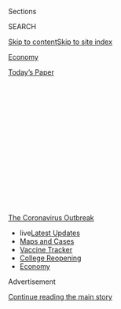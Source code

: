 <div id="app">

<div>

<div>

<div>

<div class="NYTAppHideMasthead css-1q2w90k e1suatyy0">

<div class="section css-ui9rw0 e1suatyy2">

<div class="css-eph4ug er09x8g0">

<div class="css-6n7j50">

</div>

<span class="css-1dv1kvn">Sections</span>

<div class="css-10488qs">

<span class="css-1dv1kvn">SEARCH</span>

</div>

[Skip to content](#site-content)[Skip to site
index](#site-index)

</div>

<div id="masthead-section-label" class="css-1wr3we4 eaxe0e00">

[Economy](https://www.nytimes.com/section/business/economy)

</div>

<div class="css-10698na e1huz5gh0">

</div>

</div>

<div id="masthead-bar-one" class="section hasLinks css-15hmgas e1csuq9d3">

<div class="css-uqyvli e1csuq9d0">

</div>

<div class="css-1uqjmks e1csuq9d1">

</div>

<div class="css-9e9ivx">

[](https://myaccount.nytimes.com/auth/login?response_type=cookie&client_id=vi)

</div>

<div class="css-1bvtpon e1csuq9d2">

[Today’s
Paper](https://www.nytimes.com/section/todayspaper)

</div>

</div>

</div>

</div>

<div data-aria-hidden="false">

<div id="site-content" data-role="main">

<div>

<div class="css-1aor85t" style="opacity:0.000000001;z-index:-1;visibility:hidden">

<div class="css-1hqnpie">

<div class="css-epjblv">

<span class="css-17xtcya">[Economy](/section/business/economy)</span><span class="css-x15j1o">|</span><span class="css-fwqvlz">Some
Small Businesses That Got Aid Fear the Rules Too Much to Spend
It</span>

</div>

<div class="css-k008qs">

<div class="css-1iwv8en">

<span class="css-18z7m18"></span>

<div>

</div>

</div>

<span class="css-1n6z4y">https://nyti.ms/3d9WPQs</span>

<div class="css-1705lsu">

<div class="css-4xjgmj">

<div class="css-4skfbu" data-role="toolbar" data-aria-label="Social Media Share buttons, Save button, and Comments Panel with current comment count" data-testid="share-tools">

  - 
  - 
  - 
  - 
    
    <div class="css-6n7j50">
    
    </div>

  - 
  - 

</div>

</div>

</div>

</div>

</div>

</div>

<div id="NYT_TOP_BANNER_REGION" class="css-13pd83m">

<div>

<div id="styln-prism-menu-1592847958612" class="section interactive-content interactive-size-medium css-1edisqu">

<div class="css-17ih8de interactive-body">

<div id="scroll-container" class="css-1gj85ro">

[<span class="styln-title-wrap"><span class="css-1pje3qr">The
Coronavirus</span><span class="css-1pje3qr">
Outbreak</span></span>](https://www.nytimes.com/news-event/coronavirus?action=click&pgtype=Article&state=default&region=TOP_BANNER&context=storylines_menu)

  - <span class="css-kqxiym" data-emphasize="true">live</span>[Latest
    Updates](https://www.nytimes.com/2020/08/04/world/coronavirus-cases.html?action=click&pgtype=Article&state=default&region=TOP_BANNER&context=storylines_menu)
  - [Maps and
    Cases](https://www.nytimes.com/interactive/2020/us/coronavirus-us-cases.html?action=click&pgtype=Article&state=default&region=TOP_BANNER&context=storylines_menu)
  - [Vaccine
    Tracker](https://www.nytimes.com/interactive/2020/science/coronavirus-vaccine-tracker.html?action=click&pgtype=Article&state=default&region=TOP_BANNER&context=storylines_menu)
  - [College
    Reopening](https://www.nytimes.com/2020/08/02/us/covid-college-reopening.html?action=click&pgtype=Article&state=default&region=TOP_BANNER&context=storylines_menu)
  - [Economy](https://www.nytimes.com/live/2020/08/04/business/stock-market-today-coronavirus?action=click&pgtype=Article&state=default&region=TOP_BANNER&context=storylines_menu)

</div>

</div>

</div>

</div>

</div>

<div id="top-wrapper" class="css-1sy8kpn">

<div id="top-slug" class="css-l9onyx">

Advertisement

</div>

[Continue reading the main
story](#after-top)

<div class="ad top-wrapper" style="text-align:center;height:100%;display:block;min-height:250px">

<div id="top" class="place-ad" data-position="top" data-size-key="top">

</div>

</div>

<div id="after-top">

</div>

</div>

<div>

<div id="sponsor-wrapper" class="css-1hyfx7x">

<div id="sponsor-slug" class="css-19vbshk">

Supported by

</div>

[Continue reading the main
story](#after-sponsor)

<div id="sponsor" class="ad sponsor-wrapper" style="text-align:center;height:100%;display:block">

</div>

<div id="after-sponsor">

</div>

</div>

<div class="css-186x18t">

</div>

<div class="css-1vkm6nb ehdk2mb0">

# Some Small Businesses That Got Aid Fear the Rules Too Much to Spend It

</div>

Requirements for using federal coronavirus loans are complicated and
confusing for owners. “It’s chaos,” one lawyer said.

<div class="css-79elbk" data-testid="photoviewer-wrapper">

<div class="css-z3e15g" data-testid="photoviewer-wrapper-hidden">

</div>

<div class="css-1a48zt4 ehw59r15" data-testid="photoviewer-children">

![<span class="css-16f3y1r e13ogyst0" data-aria-hidden="true">The
federal loan is “so hard to use,” said George Evageliou, left, founder
of Urban Homecraft in Brooklyn, with his business partner, Traven
LaBotz.</span><span class="css-cnj6d5 e1z0qqy90" itemprop="copyrightHolder"><span class="css-1ly73wi e1tej78p0">Credit...</span><span><span>Brad
Ogbonna for The New York
Times</span></span></span>](https://static01.nyt.com/images/2020/05/01/business/oakImage-1588372598096/oakImage-1588372598096-articleLarge.jpg?quality=75&auto=webp&disable=upscale)

</div>

</div>

<div class="css-18e8msd">

<div class="css-otjvjh epjyd6m0">

<div class="css-nmf14i ey68jwv0" data-aria-hidden="true">

[![Stacy
Cowley](https://static01.nyt.com/images/2018/10/03/multimedia/author-stacy-cowley/author-stacy-cowley-thumbLarge.png
"Stacy Cowley")](https://www.nytimes.com/by/stacy-cowley)[![Emily
Flitter](https://static01.nyt.com/images/2019/06/19/reader-center/author-emily-flitter/author-emily-flitter-thumbLarge.png
"Emily Flitter")](https://www.nytimes.com/by/emily-flitter)[![David
Enrich](https://static01.nyt.com/images/2020/05/12/reader-center/author-david-enrich/author-david-enrich-thumbLarge.png
"David Enrich")](https://www.nytimes.com/by/david-enrich)

</div>

<div class="css-1baulvz">

By [<span class="css-1baulvz" itemprop="name">Stacy
Cowley</span>](https://www.nytimes.com/by/stacy-cowley),
[<span class="css-1baulvz" itemprop="name">Emily
Flitter</span>](https://www.nytimes.com/by/emily-flitter) and
[<span class="css-1baulvz last-byline" itemprop="name">David
Enrich</span>](https://www.nytimes.com/by/david-enrich)

</div>

</div>

  - 
    
    <div class="css-ld3wwf e16638kd2">
    
    Published May 2, 2020Updated June 30,
    2020
    
    </div>

  - 
    
    <div class="css-4xjgmj">
    
    <div class="css-pvvomx" data-role="toolbar" data-aria-label="Social Media Share buttons, Save button, and Comments Panel with current comment count" data-testid="share-tools">
    
      - 
      - 
      - 
      - 
        
        <div class="css-6n7j50">
        
        </div>
    
      - 
      - 
    
    </div>
    
    </div>

</div>

</div>

<div class="section meteredContent css-1r7ky0e" name="articleBody" itemprop="articleBody">

<div class="css-1fanzo5 StoryBodyCompanionColumn">

<div class="css-53u6y8">

When a $192,000
[loan](https://www.nytimes.com/2020/05/13/business/paycheck-protection-program-small-business.html)from
the federal government’s [small-business aid
program](https://www.nytimes.com/2020/05/13/business/paycheck-protection-program-small-business.html)
arrived in his bank account last month, George Evageliou, the founder of
a custom woodworking company, felt like one of the lucky ones.

Under the program’s rules, Mr. Evageliou has eight weeks from the day he
received the cash to spend it. But nearly three weeks after the clock
started on April 14, he hasn’t used a penny.

His quandary? If Mr. Evageliou wants his loan to be forgiven, he must
spend three-quarters of it paying the 16 workers he laid off from [Urban
Homecraft](http://www.urbanhomecraft.com/about), his Brooklyn business,
in late March. But bringing his workers back now, when they can’t work
in their fabrication shop or install woodwork in clients’ homes, won’t
help his business. And if New York City remains shut when his eight
weeks are up in mid-June, Mr. Evageliou would have to lay off his
employees again — something he wants to spare them.

The government has “made this so hard to use,” he said. “It starts to
feel like a lose-lose situation.”

</div>

</div>

<div class="css-1fanzo5 StoryBodyCompanionColumn">

<div class="css-53u6y8">

The $660 billion [Paycheck Protection
Program](https://www.nytimes.com/2020/06/30/us/politics/ppp-extension.html)
was meant to extend a lifeline to [small businesses battered by the
pandemic](https://www.nytimes.com/2020/07/13/business/small-businesses-coronavirus.html),
allowing them to keep employees on the payroll. But it has been dogged
by problems. Countless small businesses couldn’t get money, and hundreds
of millions of dollars instead flowed [to publicly traded
companies](https://www.nytimes.com/2020/04/26/business/coronavirus-small-business-loans-large-companies.html).

Now many of the small businesses that did get loans are sitting on the
money, unsure about whether and how to spend it. That’s compromising the
effectiveness of a program meant to help stabilize the country’s reeling
economy.

Some owners don’t see the point of hiring back workers when business is
so slow. Others chafe at having to use the money within eight weeks,
when they would like to keep the financial cushion for longer. And many
of the owners are confused about whether they have any flexibility. They
would rather use the cash to retool their operations for an altered
world or buy protective equipment for workers, but the rules require
them to spend it on specific expenses, like payroll.

Owners also say they are afraid of running afoul of the program’s rules,
which are [complicated,
ambiguous](https://www.rklcpa.com/ppp-loan-forgiveness-known-unknown-action-items/)
and still evolving. Accountants, lawyers and lenders are struggling to
understand the nuances and offering clients tentative guidance.

“It’s chaos,” said Howard M. Berkower, a New York
[lawyer](https://www.mccarter.com/people/howard-m-berkower/) who advises
corporate clients. “It’s impossible for businesses to have any degree of
comfort that they’re following the rules when the rules are still being
written.”

</div>

</div>

<div class="css-1fanzo5 StoryBodyCompanionColumn">

<div class="css-53u6y8">

The $2 trillion CARES Act, which created the program, specifies that
small businesses — generally those with fewer than 500 employees — can
use the loan money to pay employees, but also for rent, utilities or
interest payments. The loans will be forgiven if they are spent on those
expenses within eight weeks and the business keeps paying the same
number of employees, at the same rate, as it did before the
pandemic.

<div id="NYT_MAIN_CONTENT_1_REGION" class="css-9tf9ac">

<div>

<div id="styln-covid-updates-markets" class="section interactive-content interactive-size-medium css-1ftcdic">

<div class="css-17ih8de interactive-body">

<div id="styln-briefing-block">

<div class="briefing-block-header-section">

# [Latest Updates: Economy](https://www.nytimes.com/live/2020/08/04/business/stock-market-today-coronavirus?action=click&pgtype=Article&state=default&region=MAIN_CONTENT_1&context=storylines_live_updates)

</div>

<div class="briefing-block-lb-items">

<div class="briefing-block-update-time active">

[43m
ago](https://www.nytimes.com/live/2020/08/04/business/stock-market-today-coronavirus?action=click&pgtype=Article&state=default&region=MAIN_CONTENT_1&context=storylines_live_updates#the-ad-giant-publicis-has-parted-ways-with-an-executive-over-his-virus-tweets)

</div>

<div>

[The ad giant Publicis has ‘parted ways’ with an executive over his
virus
tweets.](https://www.nytimes.com/live/2020/08/04/business/stock-market-today-coronavirus?action=click&pgtype=Article&state=default&region=MAIN_CONTENT_1&context=storylines_live_updates#the-ad-giant-publicis-has-parted-ways-with-an-executive-over-his-virus-tweets)

</div>

<div class="briefing-block-update-time active">

[2h
ago](https://www.nytimes.com/live/2020/08/04/business/stock-market-today-coronavirus?action=click&pgtype=Article&state=default&region=MAIN_CONTENT_1&context=storylines_live_updates#nbcuniversal-to-cut-about-10-percent-of-its-work-force)

</div>

<div>

[NBCUniversal to cut about 10 percent of its work
force.](https://www.nytimes.com/live/2020/08/04/business/stock-market-today-coronavirus?action=click&pgtype=Article&state=default&region=MAIN_CONTENT_1&context=storylines_live_updates#nbcuniversal-to-cut-about-10-percent-of-its-work-force)

</div>

<div class="briefing-block-update-time active">

[3h
ago](https://www.nytimes.com/live/2020/08/04/business/stock-market-today-coronavirus?action=click&pgtype=Article&state=default&region=MAIN_CONTENT_1&context=storylines_live_updates#loans-are-harder-to-get-even-as-interest-rates-are-low)

</div>

<div>

[Loans are harder to get, even as interest rates are
low.](https://www.nytimes.com/live/2020/08/04/business/stock-market-today-coronavirus?action=click&pgtype=Article&state=default&region=MAIN_CONTENT_1&context=storylines_live_updates#loans-are-harder-to-get-even-as-interest-rates-are-low)

</div>

</div>

<div class="briefing-block-footer">

<div class="briefing-block-footer-meta">

[See more
updates](https://www.nytimes.com/live/2020/08/04/business/stock-market-today-coronavirus?action=click&pgtype=Article&state=default&region=MAIN_CONTENT_1&context=storylines_live_updates)

</div>

<div class="briefing-block-briefinglinks">

<span>More live coverage:</span>
[Global](https://www.nytimes.com/2020/08/04/world/coronavirus-cases.html?action=click&pgtype=Article&state=default&region=MAIN_CONTENT_1&context=storylines_live_updates)

</div>

</div>

</div>

</div>

</div>

</div>

</div>

The Treasury Department and the Small Business Administration, which is
running the program, added a restriction: For a loan to be forgivable,
businesses have to spend at least 75 percent of it on payroll.
Otherwise, the rules say, the borrower will pay interest of 1 percent on
any portion of the loan that is not forgiven.

But what’s unclear is what happens if borrowers keep all the money as a
loan to be used later or if they must spend the entire sum within eight
weeks, with an economic turnaround still months away.

Take Jodi Burns, the owner of [Blazing Fresh
Donuts](https://www.blazingfreshdonuts.com/) in Guilford, Conn. Ms.
Burns could use the loan she got — an amount under $50,000 — to hire
back her eight employees, but she would be paying most of them to stay
home, since the bakery is open only 12 hours a week these days. She
would prefer to hold on to the cash beyond eight weeks; her hope is that
it becomes a low-interest loan she can use for payroll and rent when her
shop is open longer.

Ms. Burns doesn’t know whether she can do that. She has called her local
S.B.A. office, small-business advisory organizations, a law firm and her
lender to ask for guidance, but no one has given her any assurances.
Moreover, having [signed
documents](https://home.treasury.gov/system/files/136/PPP-Borrower-Application-Form-Fillable.pdf)
requiring her to use the funds for purposes allowed under the paycheck
program’s rules, Ms. Burns is nervous about misusing them.

“I don’t accidentally want to commit bank fraud,” she said.

</div>

</div>

<div class="css-79elbk" data-testid="photoviewer-wrapper">

<div class="css-z3e15g" data-testid="photoviewer-wrapper-hidden">

</div>

<div class="css-1a48zt4 ehw59r15" data-testid="photoviewer-children">

![<span class="css-16f3y1r e13ogyst0" data-aria-hidden="true">“I don’t
accidentally want to commit bank fraud,” said Jodi Burns, a baker in
Guilford,
Conn.</span><span class="css-cnj6d5 e1z0qqy90" itemprop="copyrightHolder"><span class="css-1ly73wi e1tej78p0">Credit...</span><span>Christopher
Capozziello for The New York
Times</span></span>](https://static01.nyt.com/images/2020/05/03/business/03virus-sba3/merlin_172084545_9159176c-0beb-4eb4-ab2f-cf6b6817fe19-articleLarge.jpg?quality=75&auto=webp&disable=upscale)

</div>

</div>

<div class="css-1fanzo5 StoryBodyCompanionColumn">

<div class="css-53u6y8">

Many lawyers are telling small-business owners that they think the loans
can be used broadly, although no one is certain. Some bankers are
reasoning that since the aid program is based on existing S.B.A.
programs that are more flexible, the pandemic loans will be, too.

</div>

</div>

<div class="css-1fanzo5 StoryBodyCompanionColumn">

<div class="css-53u6y8">

“As long as they’re using the funding for the operating expenses of the
business, our interpretation — and we think it’s clear — is yes, you can
use it as effectively a working capital loan,” said John Asbury, the
chief executive of Atlantic Union Bankshares, a community lender in
Richmond, Va.

But officials at Treasury and the S.B.A. won’t confirm that
interpretation. Asked repeatedly if companies can simply hold on to the
money for now because paying employees doesn’t make sense to them, an
S.B.A. spokeswoman would say only that the funds must be used for
purposes “consistent with the Paycheck Protection Program.”

Ryan Hurst, a partner at RKL, an accounting and advisory firm, said the
program had been put together hastily and remained murky on critical
issues. “Every day I’m sitting at my computer, hitting refresh multiple
times a day, hoping we’ll get more guidance from Treasury and the
S.B.A.,” he said.

Since the S.B.A. has not provided lenders with customized application
forms, many banks are using a generic document with provisions that do
not apply to the paycheck program.

Dutchess Maye, the owner of [eduConsulting
Firm](https://www.educonsultingfirm.com/), an educational services
provider in Raleigh, N.C., received a contract from her bank that made
no mention of having her $20,000 loan forgiven.

Ms. Maye, who plans to use the money for payroll, balked at signing a
legal document that didn’t seem to describe the forgivable loan she
thought she was getting. Her business has no debt, and the idea of
incurring any — especially [as the economy is
nose-diving](https://www.nytimes.com/2020/04/29/business/economy/us-gdp.html)
— spooked her.

“I felt it was predatory,” she said.

She called her lender, which assured her that the loan would be eligible
for forgiveness, but the representative she spoke with told her that the
bank had no idea yet what the process would be. In the end, reluctant to
risk missing out on badly needed aid, she signed. But Ms. Maye plans to
set $20,000 from her savings aside for a few months as a reserve.

</div>

</div>

<div class="css-1fanzo5 StoryBodyCompanionColumn">

<div class="css-53u6y8">

“I had to have a backup plan in order to take the money, in case I have
to pay it back,” she said.

Coyote Ugly, an international chain of honky-tonk bars made famous by
the 2000 movie of the same name, is sitting on its loan money. The
company’s American bars have been closed since mid-March. Bartenders and
security staff were laid off immediately, but the bars’ managers were
kept on.

Through a small Louisiana bank, nine of the company’s bars in the United
States applied for loans “because they were there,” said Jeff Wiseman,
Coyote Ugly’s general counsel. At the time, executives figured the
economy might reopen before the loans came due, in which case the money
could be used for payroll and overhead like rent.

The bars’ loan applications — ranging from $40,000 to $120,000 — were
approved in mid-April. By then it had become clear that Coyote Ugly
would not be serving customers for a long time. Some locations might
never reopen.

On April 18, Liliana Lovell, the company’s founder and chief executive,
told managers that most of them were being furloughed. Some were furious
to be let go just as the company was granted the federal loans.

Ms. Lovell and Mr. Wiseman acknowledged those grievances, but said
Coyote Ugly hadn’t had much choice. They didn’t see the point in paying
managers to sit around in empty bars, and in any case the funds would be
exhausted within a couple of pay cycles. Their understanding was that if
Coyote Ugly used most of the money for purposes other than payroll, like
buying personal protective gear or cleaning supplies, the company would
have to repay the loans with interest, further weakening its precarious
finances.

And so the hundreds of thousands of dollars remain deposited in Coyote
Ugly’s bank accounts, unused.

“It’s important for us to sit and wait,” Ms. Lovell wrote in an email on
Thursday to the laid-off managers.

</div>

</div>

<div class="css-1fanzo5 StoryBodyCompanionColumn">

<div class="css-53u6y8">

Even borrowers who are happy with their aid see it as a temporary fix.

Erik Anderson is a co-owner of a string of high-end hair salons for men,
[Scissors and Scotch](https://www.scissorsscotch.com/#scissors-scotch),
which has locations in several Midwestern cities. He and his partners,
along with their franchisees, all got relief money and used it to pay
employees, rent and utilities at their stores while they remained
shuttered.

Now, some of the states where Scissors and Scotch has locations are
slowly reopening. But fewer stylists can work in the salons at once, and
fewer customers will be allowed in. Everyone has to wear a mask. The
salons’ aid money will help supplement their stylists’ earnings, since
few, if any, of them will be able to work full 35-hour weeks.

Mr. Anderson’s understanding is that he is not allowed to use money from
the small-business program for work like reconfiguring his spaces, he
said. He hopes more aid will be coming if he needs it — or his company
may not survive.

When the loans run out, Mr. Anderson asked, “what are we supposed to do
then?”

</div>

</div>

<div>

</div>

</div>

<div>

</div>

<div>

</div>

<div>

</div>

<div>

<div id="bottom-wrapper" class="css-1ede5it">

<div id="bottom-slug" class="css-l9onyx">

Advertisement

</div>

[Continue reading the main
story](#after-bottom)

<div id="bottom" class="ad bottom-wrapper" style="text-align:center;height:100%;display:block;min-height:90px">

</div>

<div id="after-bottom">

</div>

</div>

</div>

</div>

</div>

## Site Index

<div>

</div>

## Site Information Navigation

  - [© <span>2020</span> <span>The New York Times
    Company</span>](https://help.nytimes.com/hc/en-us/articles/115014792127-Copyright-notice)

<!-- end list -->

  - [NYTCo](https://www.nytco.com/)
  - [Contact
    Us](https://help.nytimes.com/hc/en-us/articles/115015385887-Contact-Us)
  - [Work with us](https://www.nytco.com/careers/)
  - [Advertise](https://nytmediakit.com/)
  - [T Brand Studio](http://www.tbrandstudio.com/)
  - [Your Ad
    Choices](https://www.nytimes.com/privacy/cookie-policy#how-do-i-manage-trackers)
  - [Privacy](https://www.nytimes.com/privacy)
  - [Terms of
    Service](https://help.nytimes.com/hc/en-us/articles/115014893428-Terms-of-service)
  - [Terms of
    Sale](https://help.nytimes.com/hc/en-us/articles/115014893968-Terms-of-sale)
  - [Site
    Map](https://spiderbites.nytimes.com)
  - [Help](https://help.nytimes.com/hc/en-us)
  - [Subscriptions](https://www.nytimes.com/subscription?campaignId=37WXW)

</div>

</div>

</div>

</div>
